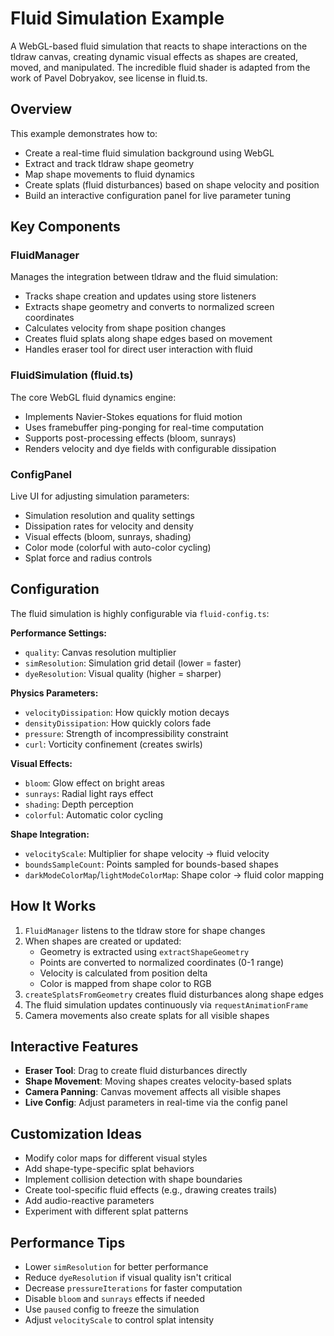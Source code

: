 # Fluid Simulation Example

A WebGL-based fluid simulation that reacts to shape interactions on the tldraw canvas, creating dynamic visual effects as shapes are created, moved, and manipulated. The incredible fluid shader is adapted from the work of Pavel Dobryakov, see license in fluid.ts.

## Overview

This example demonstrates how to:

- Create a real-time fluid simulation background using WebGL
- Extract and track tldraw shape geometry
- Map shape movements to fluid dynamics
- Create splats (fluid disturbances) based on shape velocity and position
- Build an interactive configuration panel for live parameter tuning

## Key Components

### FluidManager

Manages the integration between tldraw and the fluid simulation:

- Tracks shape creation and updates using store listeners
- Extracts shape geometry and converts to normalized screen coordinates
- Calculates velocity from shape position changes
- Creates fluid splats along shape edges based on movement
- Handles eraser tool for direct user interaction with fluid

### FluidSimulation (fluid.ts)

The core WebGL fluid dynamics engine:

- Implements Navier-Stokes equations for fluid motion
- Uses framebuffer ping-ponging for real-time computation
- Supports post-processing effects (bloom, sunrays)
- Renders velocity and dye fields with configurable dissipation

### ConfigPanel

Live UI for adjusting simulation parameters:

- Simulation resolution and quality settings
- Dissipation rates for velocity and density
- Visual effects (bloom, sunrays, shading)
- Color mode (colorful with auto-color cycling)
- Splat force and radius controls

## Configuration

The fluid simulation is highly configurable via `fluid-config.ts`:

**Performance Settings:**

- `quality`: Canvas resolution multiplier
- `simResolution`: Simulation grid detail (lower = faster)
- `dyeResolution`: Visual quality (higher = sharper)

**Physics Parameters:**

- `velocityDissipation`: How quickly motion decays
- `densityDissipation`: How quickly colors fade
- `pressure`: Strength of incompressibility constraint
- `curl`: Vorticity confinement (creates swirls)

**Visual Effects:**

- `bloom`: Glow effect on bright areas
- `sunrays`: Radial light rays effect
- `shading`: Depth perception
- `colorful`: Automatic color cycling

**Shape Integration:**

- `velocityScale`: Multiplier for shape velocity → fluid velocity
- `boundsSampleCount`: Points sampled for bounds-based shapes
- `darkModeColorMap`/`lightModeColorMap`: Shape color → fluid color mapping

## How It Works

1. `FluidManager` listens to the tldraw store for shape changes
2. When shapes are created or updated:
   - Geometry is extracted using `extractShapeGeometry`
   - Points are converted to normalized coordinates (0-1 range)
   - Velocity is calculated from position delta
   - Color is mapped from shape color to RGB
3. `createSplatsFromGeometry` creates fluid disturbances along shape edges
4. The fluid simulation updates continuously via `requestAnimationFrame`
5. Camera movements also create splats for all visible shapes

## Interactive Features

- **Eraser Tool**: Drag to create fluid disturbances directly
- **Shape Movement**: Moving shapes creates velocity-based splats
- **Camera Panning**: Canvas movement affects all visible shapes
- **Live Config**: Adjust parameters in real-time via the config panel

## Customization Ideas

- Modify color maps for different visual styles
- Add shape-type-specific splat behaviors
- Implement collision detection with shape boundaries
- Create tool-specific fluid effects (e.g., drawing creates trails)
- Add audio-reactive parameters
- Experiment with different splat patterns

## Performance Tips

- Lower `simResolution` for better performance
- Reduce `dyeResolution` if visual quality isn't critical
- Decrease `pressureIterations` for faster computation
- Disable `bloom` and `sunrays` effects if needed
- Use `paused` config to freeze the simulation
- Adjust `velocityScale` to control splat intensity
